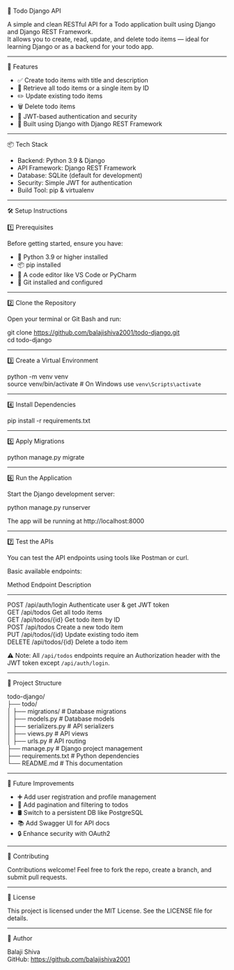 📝 Todo Django API

A simple and clean RESTful API for a Todo application built using Django and Django REST Framework.  
It allows you to create, read, update, and delete todo items — ideal for learning Django or as a backend for your todo app.

---

🔧 Features

- ✅ Create todo items with title and description  
- 📖 Retrieve all todo items or a single item by ID  
- ✏️ Update existing todo items  
- 🗑️ Delete todo items  
- 🔐 JWT-based authentication and security  
- 🚀 Built using Django with Django REST Framework  

---

📦 Tech Stack

- Backend: Python 3.9 & Django  
- API Framework: Django REST Framework  
- Database: SQLite (default for development)  
- Security: Simple JWT for authentication  
- Build Tool: pip & virtualenv  

---

🛠️ Setup Instructions

1️⃣ Prerequisites

Before getting started, ensure you have:

- 🐍 Python 3.9 or higher installed  
- 📦 pip installed  
- 🧪 A code editor like VS Code or PyCharm  
- 🔧 Git installed and configured  

---

2️⃣ Clone the Repository

Open your terminal or Git Bash and run:

git clone https://github.com/balajishiva2001/todo-django.git  
cd todo-django

---

3️⃣ Create a Virtual Environment

python -m venv venv  
source venv/bin/activate  # On Windows use `venv\Scripts\activate`

---

4️⃣ Install Dependencies

pip install -r requirements.txt

---

5️⃣ Apply Migrations

python manage.py migrate

---

6️⃣ Run the Application

Start the Django development server:

python manage.py runserver

The app will be running at http://localhost:8000

---

7️⃣ Test the APIs

You can test the API endpoints using tools like Postman or curl.

Basic available endpoints:

Method   Endpoint           Description  
------   ------------------ --------------------------  
POST     /api/auth/login    Authenticate user & get JWT token  
GET      /api/todos         Get all todo items  
GET      /api/todos/{id}    Get todo item by ID  
POST     /api/todos         Create a new todo item  
PUT      /api/todos/{id}    Update existing todo item  
DELETE   /api/todos/{id}    Delete a todo item  

⚠️ Note: All `/api/todos` endpoints require an Authorization header with the JWT token except `/api/auth/login`.

---

📂 Project Structure

todo-django/  
├── todo/  
│   ├── migrations/          # Database migrations  
│   ├── models.py            # Database models  
│   ├── serializers.py       # API serializers  
│   ├── views.py             # API views  
│   ├── urls.py              # API routing  
├── manage.py                # Django project management  
├── requirements.txt         # Python dependencies  
└── README.md                # This documentation  

---

📌 Future Improvements

- ➕ Add user registration and profile management  
- 📄 Add pagination and filtering to todos  
- 🛢️ Switch to a persistent DB like PostgreSQL  
- 📚 Add Swagger UI for API docs  
- 🔒 Enhance security with OAuth2  

---

🤝 Contributing

Contributions welcome! Feel free to fork the repo, create a branch, and submit pull requests.

---

📜 License

This project is licensed under the MIT License. See the LICENSE file for details.

---

🙋 Author

Balaji Shiva  
GitHub: https://github.com/balajishiva2001
